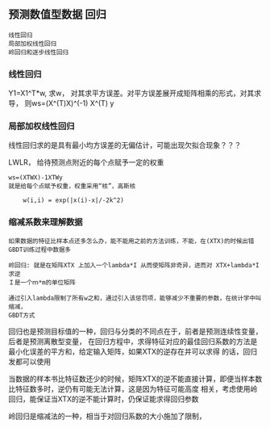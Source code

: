 ## 预测数值型数据 回归

    线性回归
    局部加权线性回归
    岭回归和逐步线性回归
    

### 线性回归
Y1=X1^T*w, 求w， 对其求平方误差。对平方误差展开成矩阵相乘的形式，对其求导， 则ws=(X^(T)X)^(-1) X^(T) y

### 局部加权线性回归
线性回归求的是具有最小均方误差的无偏估计，可能出现欠拟合现象？？？

LWLR， 给待预测点附近的每个点赋予一定的权重

    ws=(XTWX)-1XTWy
    就是给每个点赋予权重，权重采用“核”，高斯核
    
        w(i,i) = exp(|x(i)-x|/-2k^2)
    

### 缩减系数来理解数据

    如果数据的特征比样本点还多怎么办，能不能用之前的方法训练，不能，在(XTX)的时候出错
    GBDT训练过程中数据多
    
    岭回归: 就是在矩阵XTX 上加入一个lambda*I 从而使矩阵非奇异，进而对 XTX+lambda*I求逆
    Ｉ是一个ｍ*m的单位矩阵
    
    通过引入lambda限制了所有w之和，通过引入该惩罚项，能够减少不重要的参数，在统计学中叫缩减，
    GBDT方式
    
    
回归也是预测目标值的一种，回归与分类的不同点在于，前者是预测连续性变量，后者是预测离散型变量，
在回归方程中，求得特征对应的最佳回归系数的方法是最小化误差的平方和，给定输入矩阵，如果XTX的逆存在并可以求得
的话，回归发都可以使用

当数据的样本书比特征数还少的时候，矩阵XTX的逆不能直接计算，即便当样本数比特征数多时，逆仍有可能无法计算，这是因为特征可能高度
相关，考虑使用岭回归，能保证当XTX的逆不能计算时，仍保证能求得回归参数

岭回归是缩减法的一种，相当于对回归系数的大小施加了限制，